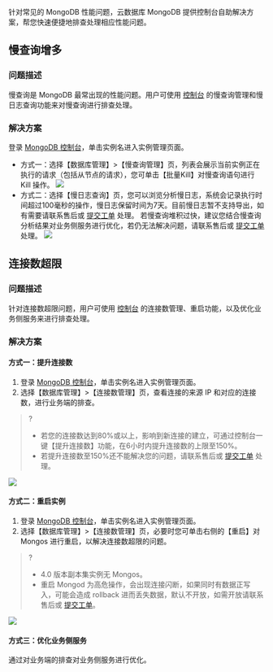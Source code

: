 
针对常见的 MongoDB 性能问题，云数据库 MongoDB 提供控制台自助解决方案，帮您快速便捷地排查处理相应性能问题。

## 慢查询增多
### 问题描述
慢查询是 MongoDB 最常出现的性能问题。用户可使用 [控制台](https://console.cloud.tencent.com/mongodb) 的慢查询管理和慢日志查询功能来对慢查询进行排查处理。

### 解决方案
登录 [MongoDB 控制台](https://console.cloud.tencent.com/mongodb)，单击实例名进入实例管理页面。
- 方式一：选择【数据库管理】>【慢查询管理】页，列表会展示当前实例正在执行的请求（包括从节点的请求），您可单击【批量Kill】对慢查询语句进行 Kill 操作。
![](https://main.qcloudimg.com/raw/4f625f081a15dfb49ba4997a05bb1e04.png)
- 方式二：选择【慢日志查询】页，您可以浏览分析慢日志，系统会记录执行时间超过100毫秒的操作，慢日志保留时间为7天。目前慢日志暂不支持导出，如有需要请联系售后或 [提交工单](https://console.cloud.tencent.com/workorder/category) 处理。
若慢查询堆积过快，建议您结合慢查询分析结果对业务侧服务进行优化，若仍无法解决问题，请联系售后或 [提交工单](https://console.cloud.tencent.com/workorder/category) 处理。
![](https://main.qcloudimg.com/raw/68e7e9bb7166f667c5cf28a682a4246f.png)

## 连接数超限
### 问题描述
针对连接数超限问题，用户可使用 [控制台](https://console.cloud.tencent.com/mongodb) 的连接数管理、重启功能，以及优化业务侧服务来进行排查处理。

### 解决方案
#### 方式一：提升连接数
1. 登录 [MongoDB 控制台](https://console.cloud.tencent.com/mongodb)，单击实例名进入实例管理页面。
2. 选择【数据库管理】>【连接数管理】页，查看连接的来源 IP 和对应的连接数，进行业务端的排查。
>?
>-  若您的连接数达到80%或以上，影响到新连接的建立，可通过控制台一键【提升连接数】功能，在6小时内提升连接数的上限至150%。
>- 若提升连接数至150%还不能解决您的问题，请联系售后或 [提交工单](https://console.cloud.tencent.com/workorder/category) 处理。
>
![](https://main.qcloudimg.com/raw/af438cd3d075e059c800217032a10273.png)

#### 方式二：重启实例
1. 登录 [MongoDB 控制台](https://console.cloud.tencent.com/mongodb)，单击实例名进入实例管理页面。
2. 选择【数据库管理】>【连接数管理】页，必要时您可单击右侧的【重启】对 Mongos 进行重启，以解决连接数超限的问题。
>?
>- 4.0 版本副本集实例无 Mongos。
>- 重启 Mongod 为高危操作，会出现连接闪断，如果同时有数据正写入，可能会造成 rollback 进而丢失数据，默认不开放，如需开放请联系售后或 [提交工单](https://console.cloud.tencent.com/workorder/category)。
>
![](https://main.qcloudimg.com/raw/5bc0048055912d0e4353b25440d9bd91.png)

#### 方式三：优化业务侧服务
通过对业务端的排查对业务侧服务进行优化。

